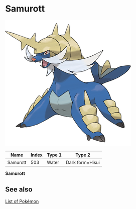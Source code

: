 # Samurott


![Samurott](images/503.png)

| **Name** | **Index** | **Type 1** | **Type 2** |
|----|----|----|----|
| Samurott | 503 | Water | Dark form=Hisui  |

**Samurott** 

## See also

[List of Pokémon](../pokemon.md)
